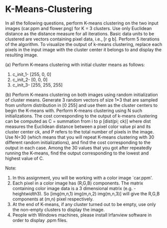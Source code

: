 # K-Means-Clustering
In all the following questions, perform K-means clustering on the two input images (car.ppm
and flower.png) for K = 3 clusters. Use only Euclidean distance as the distance measure for
all iterations. Basic data units to be clustered are vectors containing pixel data, i.e., [r g b].
Perform 5 iterations of the algorithm. To visualize the output of k-means clustering, replace
each pixels in the input image with the cluster center it belongs to and display the resulting
image.


(a) Perform K-means clustering with initial cluster means as follows:
1) c_init_1- [255, 0, 0]
2) c_init_2- [0, 0, 0]
3) c_init_3- [255, 255, 255]



(b) Perform K-means clustering on both images using random initialization of cluster means.
Generate 3 random vectors of size 1*3 that are sampled from uniform distribution in [0 255]
and use them as the cluster centers to begin the K-means with. Perform K-means clustering
using N such initializations. The cost corresponding to the output of k-means clustering can
be computed as
C = summation from i to p [dist(pi; ck)]
where dist measures the Euclidean distance between a pixel color value pi and its cluster center
ck, and P refers to the total number of pixels in the image. Use N=30 (which means that
you will repeat K-means clustering with 30 different random initializations), and find the cost
corresponding to the output in each case. Among the 30 values that you got after repeatedly
running the K-means, find the output corresponding to the lowest and highest value of C.


Note:
1) In this assignment, you will be working with a color image `car.ppm'.
2) Each pixel in a color image has (R,G,B) components. The matrix containing color image
data is a 3 dimensional matrix (e.g. - height*width*3). So [img(m,n,1) img(m,n,2) img(m,n,3)]
will give the R,G,B components at (m,n) pixel respectively.
3) At the end of K-means, if any cluster turned out to be empty, use only the non-empty clusters
to display the image.
4) People with Windows machines, please install Irfanview software in order to display .ppm
files.
